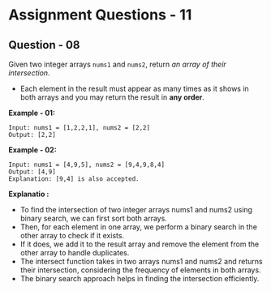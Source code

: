 # **Assignment Questions - 11**

## **Question - 08**

Given two integer arrays `nums1` and `nums2`, return *an array of their intersection*. 
- Each element in the result must appear as many times as it shows in both arrays and you may return the result in **any order**.

**Example - 01:**
```
Input: nums1 = [1,2,2,1], nums2 = [2,2]
Output: [2,2]
```

**Example - 02:**
```
Input: nums1 = [4,9,5], nums2 = [9,4,9,8,4]
Output: [4,9]
Explanation: [9,4] is also accepted.
```

**Explanatio :**
- To find the intersection of two integer arrays nums1 and nums2 using binary search, we can first sort both arrays. 
- Then, for each element in one array, we perform a binary search in the other array to check if it exists. 
- If it does, we add it to the result array and remove the element from the other array to handle duplicates.
- The intersect function takes in two arrays nums1 and nums2 and returns their intersection, considering the frequency of elements in both arrays. 
- The binary search approach helps in finding the intersection efficiently.